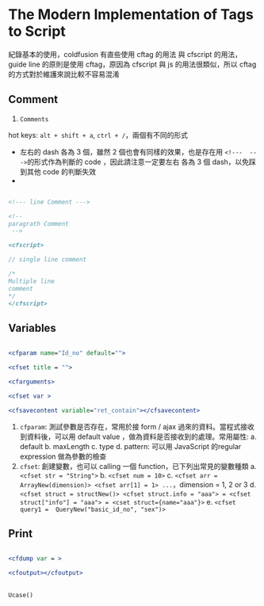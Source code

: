 # The Modern Implementation of Tags to Script

紀錄基本的使用，coldfusion 有直些使用 cftag 的用法 與 cfscript 的用法，guide line 的原則是使用 cftag，原因為 cfscript 與 js 的用法很類似，所以 cftag 的方式對於維護來說比較不容易混淆

## Comment

1. `Comments`

hot keys: `alt + shift + a`, `ctrl + /`，兩個有不同的形式

- 左右的 dash 各為 3 個，雖然 2 個也會有同樣的效果，也是存在用 `<!---  --->`的形式作為判斷的 code ，因此請注意一定要左右 各為 3 個 dash，以免踩到其他 code 的判斷失效
-

```coldfusion

<!--- line Comment --->

<!-- 
paragrath Comment
 -->
```

```coldfusion
<cfscript>

// single line comment

/*
Multiple line
comment
*/
</cfscript>
```

## Variables

```cfm

<cfparam name="Id_no" default="">

<cfset title = "">

<cfarguments>

<cfset var >

<cfsavecontent variable="ret_contain"></cfsavecontent>

```

1. `cfparam`: 測試參數是否存在，常用於接 form / ajax 過來的資料。當程式接收到資料後，可以用 default value ，做為資料是否接收到的處理。常用屬性:
    a. default
    b. maxLength
    c. type
    d. pattern: 可以用 JavaScript 的regular expression 做為參數的檢查
1. `cfset`: 創建變數，也可以 calling 一個 function，已下列出常見的變數種類
    a. `<cfset str = "String">`
    b. `<cfset num = 10>`
    c. `<cfset arr = ArrayNew(dimension)> <cfset arr[1] = 1> ...`，dimension = 1, 2 or 3
    d. `<cfset struct = structNew()> <cfset struct.info = "aaa"> = <cfset struct["info"] = "aaa"> = <cset struct={name="aaa"}>`
    e. `<cfset query1 =  QueryNew("basic_id_no", "sex")>`

## Print

```cfm

<cfdump var = >

<cfoutput></cfoutput>

```

## 

`Ucase()`